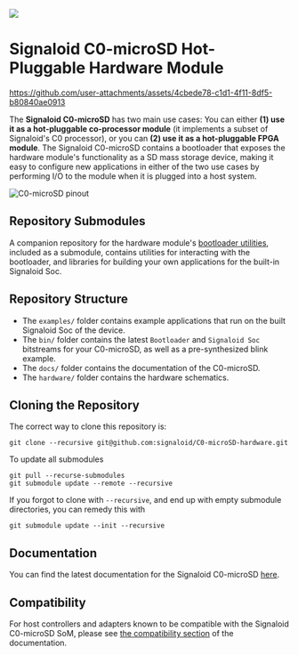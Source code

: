 ![](https://github.com/signaloid/C0-microSD-Hardware/actions/workflows/jekyll.yml/badge.svg)

# Signaloid C0-microSD Hot-Pluggable Hardware Module

https://github.com/user-attachments/assets/4cbede78-c1d1-4f11-8df5-b80840ae0913

The **Signaloid C0-microSD** has two main use cases: You can either **(1) use it as a hot-pluggable co-processor module** (it implements a subset of Signaloid's C0 processor), or you can **(2) use it as a hot-pluggable FPGA module**. The Signaloid C0-microSD contains a bootloader that exposes the hardware module's functionality as a SD mass storage device, making it easy to configure new applications in either of the two use cases by performing I/O to the module when it is plugged into a host system. 


![C0-microSD pinout](docs/assets/images/C0-microSD-pinout-horizontal.png)


## Repository Submodules
A companion repository for the hardware module's [bootloader utilities](https://github.com/signaloid/C0-microSD-utilities/), included as a submodule, contains utilities for interacting with the bootloader, and libraries for building your own applications for the built-in Signaloid Soc.

## Repository Structure
- The `examples/` folder contains example applications that run on the built Signaloid Soc of the device.
- The `bin/` folder contains the latest `Bootloader` and `Signaloid Soc` bitstreams for your C0-microSD, as well as a pre-synthesized blink example.
- The `docs/` folder contains the documentation of the C0-microSD.
- The `hardware/` folder contains the hardware schematics.

## Cloning the Repository 
The correct way to clone this repository is:
```
git clone --recursive git@github.com:signaloid/C0-microSD-hardware.git
```
To update all submodules
```
git pull --recurse-submodules
git submodule update --remote --recursive
```
If you forgot to clone with `--recursive`, and end up with empty submodule directories, you can remedy this with
```
git submodule update --init --recursive
```

## Documentation
You can find the latest documentation for the Signaloid C0-microSD [here](https://c0-microsd-docs.signaloid.io/).

## Compatibility
For host controllers and adapters known to be compatible with the Signaloid C0-microSD SoM, please see [the compatibility section](https://c0-microsd-docs.signaloid.io/hardware-overview/compatibility.html) of the documentation.

